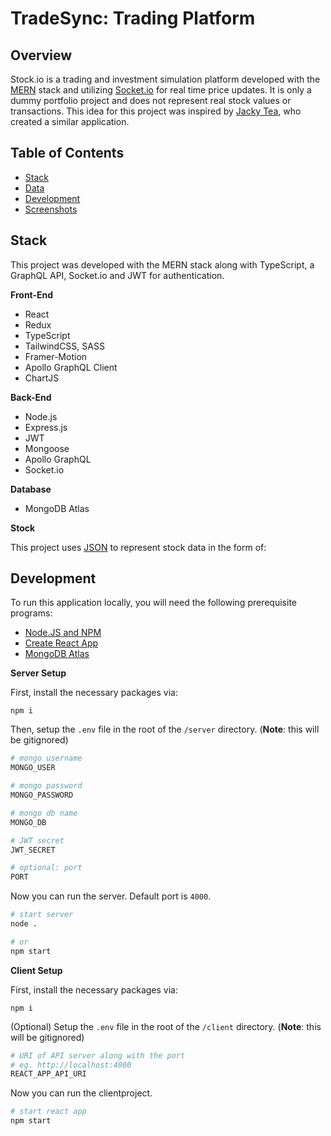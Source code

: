 # TradeSync: Trading Platform

## Overview

Stock<span/>.io is a trading and investment simulation platform developed with the [MERN](https://www.mongodb.com/mern-stack) stack and utilizing [Socket.io](https://socket.io/) for real time price updates. It is only a dummy portfolio project and does not represent real stock values or transactions. This idea for this project was inspired by [Jacky Tea](https://github.com/JackyTea), who created a similar application.

## Table of Contents

- [Stack](#stack)<br/>
- [Data](#data)<br/>
- [Development](#development)<br/>
- [Screenshots](#screenshots)<br/>

## Stack

This project was developed with the MERN stack along with TypeScript, a GraphQL API, Socket.io and JWT for authentication.

**Front-End**

- React
- Redux
- TypeScript
- TailwindCSS, SASS
- Framer-Motion
- Apollo GraphQL Client
- ChartJS

**Back-End**

- Node.js
- Express.js
- JWT
- Mongoose
- Apollo GraphQL
- Socket<span/>.io

**Database**

- MongoDB Atlas

**Stock**

This project uses [JSON](https://www.json.org/json-en.html) to represent stock data in the form of:

## Development

To run this application locally, you will need the following prerequisite programs:

- [Node.JS and NPM](https://nodejs.org/en/)
- [Create React App](https://github.com/facebook/create-react-app)
- [MongoDB Atlas](https://www.mongodb.com/)

**Server Setup**

First, install the necessary packages via:

```
npm i
```

Then, setup the `.env` file in the root of the `/server` directory. (**Note**: this will be gitignored)

```bash
# mongo username
MONGO_USER

# mongo password
MONGO_PASSWORD

# mongo db name
MONGO_DB

# JWT secret
JWT_SECRET

# optional: port
PORT
```

Now you can run the server. Default port is `4000`.

```bash
# start server
node .

# or
npm start
```

**Client Setup**

First, install the necessary packages via:

```
npm i
```

(Optional) Setup the `.env` file in the root of the `/client` directory. (**Note**: this will be gitignored)

```bash
# URI of API server along with the port
# eg. http://localhost:4000
REACT_APP_API_URI
```

Now you can run the clientproject.

```bash
# start react app
npm start
```

